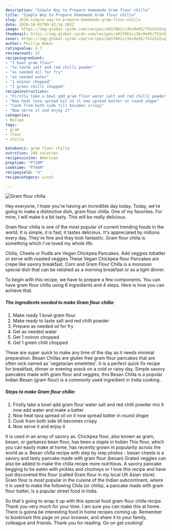 ```yaml
---
description: "Simple Way to Prepare Homemade Gram flour chilla"
title: "Simple Way to Prepare Homemade Gram flour chilla"
slug: 2618-simple-way-to-prepare-homemade-gram-flour-chilla
date: 2020-10-01T09:42:54.301Z
image: https://img-global.cpcdn.com/recipes/a81f861cc3bc0e95/751x532cq70/gram-flour-chilla-recipe-main-photo.jpg
thumbnail: https://img-global.cpcdn.com/recipes/a81f861cc3bc0e95/751x532cq70/gram-flour-chilla-recipe-main-photo.jpg
cover: https://img-global.cpcdn.com/recipes/a81f861cc3bc0e95/751x532cq70/gram-flour-chilla-recipe-main-photo.jpg
author: Phillip Baker
ratingvalue: 4.7
reviewcount: 15
recipeingredient:
- "1 bowl gram flour"
- "to taste salt and red chilli powder"
- "as needed oil for fry"
- "as needed water"
- "1 oninon chopped"
- "1 green chilli chopped"
recipeinstructions:
- "Firstly take a bowl qdd gram flour water salt and red chilli powder mix it now add water and make a batter"
- "Now heat tava spread oil on it now spread batter in round shqpe"
- "Cook from both side till becomes crispy"
- "Now serve it and enjoy it"
categories:
- Recipe
tags:
- gram
- flour
- chilla

katakunci: gram flour chilla 
nutrition: 248 calories
recipecuisine: American
preptime: "PT30M"
cooktime: "PT46M"
recipeyield: "4"
recipecategory: Lunch

---
```



![Gram flour chilla](https://img-global.cpcdn.com/recipes/a81f861cc3bc0e95/751x532cq70/gram-flour-chilla-recipe-main-photo.jpg)

Hey everyone, I hope you're having an incredible day today. Today, we're going to make a distinctive dish, gram flour chilla. One of my favorites. For mine, I will make it a bit tasty. This will be really delicious.

Gram flour chilla is one of the most popular of current trending foods in the world. It is simple, it is fast, it tastes delicious. It's appreciated by millions every day. They're fine and they look fantastic. Gram flour chilla is something which I've loved my whole life.

Chilla, Cheela or Pudla are Vegan Chickpea Pancakes. Add veggies tobatter or serve with roasted veggies These Vegan Chickpea flour Pancakes are crepe like savory breakfast. Corn and Gram Flour Chilla is a monsoon special dish that can be relished as a morning breakfast or as a light dinner.


To begin with this recipe, we have to prepare a few components. You can have gram flour chilla using 6 ingredients and 4 steps. Here is how you can achieve that.

<!--inarticleads1-->

##### The ingredients needed to make Gram flour chilla:

1. Make ready 1 bowl gram flour
1. Make ready to taste salt and red chilli powder
1. Prepare as needed oil for fry
1. Get as needed water
1. Get 1 oninon chopped
1. Get 1 green chilli chopped


These are super quick to make any time of the day as it needs minimal preparation. Besan Chillas are gluten free gram flour pancakes that are often nick named as &#39;vegetarian omelettes&#39;. It is a perfect quick fix recipe for breakfast, dinner or evening snack on a cold or rainy day. Simple savory pancakes made with gram flour and veggies, this Besan Chilla is a popular Indian Besan (gram flour) is a commonly used ingredient in India cooking. 

<!--inarticleads2-->

##### Steps to make Gram flour chilla:

1. Firstly take a bowl qdd gram flour water salt and red chilli powder mix it now add water and make a batter
1. Now heat tava spread oil on it now spread batter in round shqpe
1. Cook from both side till becomes crispy
1. Now serve it and enjoy it


It is used in an array of savory as. Chickpea flour, also known as gram, besan, or garbanzo bean flour, has been a staple in Indian This flour, which you can easily make at home, has recently grown in popularity across the world as a. Besan chilla recipe with step by step photos - besan cheela is a savory and tasty pancake made with gram flour (besan) Grated veggies can also be added to make the chilla recipe more nutritious. A savory pancake begging to be eaten with pickles and chutneys or I love this recipe and have just discovered this flour (called Gram flour in my local UK Asian store). Gram flour is most popular in the cuisine of the Indian subcontinent, where it is used to make the following Chila (or chilla), a pancake made with gram flour batter, is a popular street food in India. 

So that's going to wrap it up with this special food gram flour chilla recipe. Thank you very much for your time. I am sure you can make this at home. There is gonna be interesting food in home recipes coming up. Remember to bookmark this page on your browser, and share it to your family, colleague and friends. Thank you for reading. Go on get cooking!
